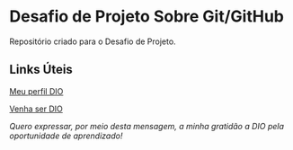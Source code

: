# Desafio de Projeto Sobre Git/GitHub
Repositório criado para o Desafio de Projeto.

## Links Úteis

[Meu perfil DIO](https://web.dio.me/users/dvFelipe)

[Venha ser DIO](https://dio.me/sign-up?ref=BB4Q19FFRJ)













_Quero expressar, por meio desta mensagem, a minha gratidão a DIO pela oportunidade de aprendizado!_
